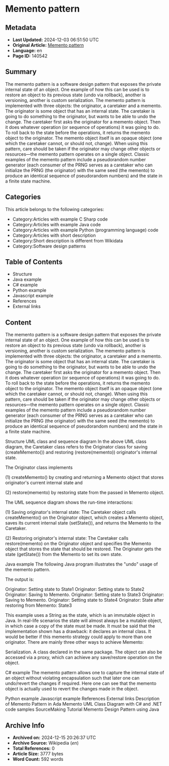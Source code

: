 # Memento pattern

## Metadata
- **Last Updated:** 2024-12-03 06:51:50 UTC
- **Original Article:** [Memento pattern](https://en.wikipedia.org/wiki/Memento_pattern)
- **Language:** en
- **Page ID:** 140542

## Summary
The memento pattern is a software design pattern that exposes the private internal state of an object.
One example of how this can be used is to restore an object to its previous state (undo via rollback), another is versioning, another is custom serialization.
The memento pattern is implemented with three objects: the originator, a caretaker and a memento. The originator is some object that has an internal state. The caretaker is going to do something to the originator, but wants to be able to undo the change. The caretaker first asks the originator for a memento object. Then it does whatever operation (or sequence of operations) it was going to do. To roll back to the state before the operations, it returns the memento object to the originator. The memento object itself is an opaque object (one which the caretaker cannot, or should not, change). When using this pattern, care should be taken if the originator may change other objects or resources—the memento pattern operates on a single object.
Classic examples of the memento pattern include a pseudorandom number generator (each consumer of the PRNG serves as a caretaker who can initialize the PRNG (the originator) with the same seed (the memento) to produce an identical sequence of pseudorandom numbers) and the state in a finite state machine.

## Categories
This article belongs to the following categories:

- Category:Articles with example C Sharp code
- Category:Articles with example Java code
- Category:Articles with example Python (programming language) code
- Category:Articles with short description
- Category:Short description is different from Wikidata
- Category:Software design patterns

## Table of Contents

- Structure
- Java example
- C# example
- Python example
- Javascript example
- References
- External links

## Content

The memento pattern is a software design pattern that exposes the private internal state of an object.
One example of how this can be used is to restore an object to its previous state (undo via rollback), another is versioning, another is custom serialization.
The memento pattern is implemented with three objects: the originator, a caretaker and a memento. The originator is some object that has an internal state. The caretaker is going to do something to the originator, but wants to be able to undo the change. The caretaker first asks the originator for a memento object. Then it does whatever operation (or sequence of operations) it was going to do. To roll back to the state before the operations, it returns the memento object to the originator. The memento object itself is an opaque object (one which the caretaker cannot, or should not, change). When using this pattern, care should be taken if the originator may change other objects or resources—the memento pattern operates on a single object.
Classic examples of the memento pattern include a pseudorandom number generator (each consumer of the PRNG serves as a caretaker who can initialize the PRNG (the originator) with the same seed (the memento) to produce an identical sequence of pseudorandom numbers) and the state in a finite state machine.

Structure
UML class and sequence diagram
In the above UML class diagram, 
the Caretaker class refers to the Originator class 
for saving (createMemento()) and restoring (restore(memento)) originator's internal state.

The Originator class implements 

(1) createMemento() by creating and returning a Memento object that stores originator's current internal state
and 

(2) restore(memento) by restoring state from the passed in Memento object.

The UML sequence diagram
shows the run-time interactions: 

(1) Saving originator's internal state: The Caretaker object calls createMemento() on the Originator object,
which creates a Memento object, saves 
its current internal state (setState()), and returns the Memento to the Caretaker.

(2) Restoring originator's internal state: The Caretaker calls restore(memento) on the Originator object and specifies the Memento object that stores the state that should be restored. The Originator gets the state (getState()) from the Memento to set its own state.

Java example
The following Java program illustrates the "undo" usage of the memento pattern.

The output is:

Originator: Setting state to State1
Originator: Setting state to State2
Originator: Saving to Memento.
Originator: Setting state to State3
Originator: Saving to Memento.
Originator: Setting state to State4
Originator: State after restoring from Memento: State3

This example uses a String as the state, which is an immutable object in Java. In real-life scenarios the state will
almost always be a mutable object, in which case a copy of the state must be made.
It must be said that the implementation shown has a drawback: it declares an internal class. It would be better if this memento strategy could apply to more than one originator.
There are mainly three other ways to achieve Memento:

Serialization.
A class declared in the same package.
The object can also be accessed via a proxy, which can achieve any save/restore operation on the object.

C# example
The memento pattern allows one to capture the internal state of an object without violating encapsulation such that later one can undo/revert the changes if required. Here one can see that the memento object is actually used to revert the changes made in the object.

Python example
Javascript example
References
External links
Description of Memento Pattern in Ada
Memento UML Class Diagram with C# and .NET code samples
SourceMaking Tutorial
Memento Design Pattern using Java

## Archive Info
- **Archived on:** 2024-12-15 20:26:37 UTC
- **Archive Source:** Wikipedia (_en_)
- **Total References:** 0
- **Article Size:** 3777 bytes
- **Word Count:** 592 words
